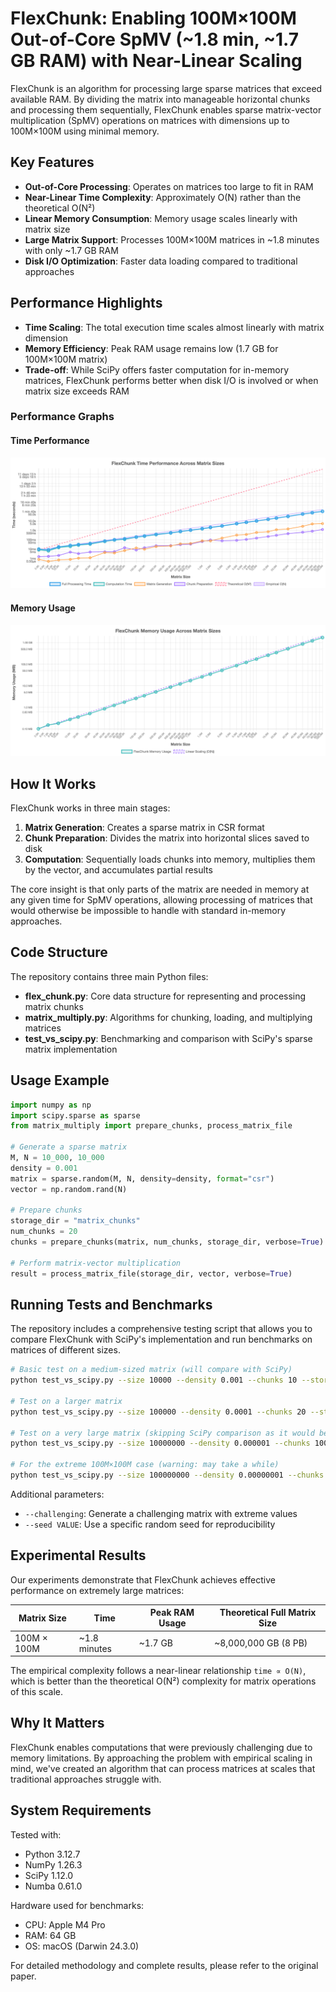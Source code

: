 # FlexChunk: Enabling 100M×100M Out-of-Core SpMV (~1.8 min, ~1.7 GB RAM) with Near-Linear Scaling

FlexChunk is an algorithm for processing large sparse matrices that exceed available RAM. By dividing the matrix into manageable horizontal chunks and processing them sequentially, FlexChunk enables sparse matrix-vector multiplication (SpMV) operations on matrices with dimensions up to 100M×100M using minimal memory.

## Key Features

- **Out-of-Core Processing**: Operates on matrices too large to fit in RAM
- **Near-Linear Time Complexity**: Approximately O(N) rather than the theoretical O(N²)
- **Linear Memory Consumption**: Memory usage scales linearly with matrix size
- **Large Matrix Support**: Processes 100M×100M matrices in ~1.8 minutes with only ~1.7 GB RAM
- **Disk I/O Optimization**: Faster data loading compared to traditional approaches

## Performance Highlights

- **Time Scaling**: The total execution time scales almost linearly with matrix dimension
- **Memory Efficiency**: Peak RAM usage remains low (1.7 GB for 100M×100M matrix)
- **Trade-off**: While SciPy offers faster computation for in-memory matrices, FlexChunk performs better when disk I/O is involved or when matrix size exceeds RAM

### Performance Graphs

#### Time Performance
![Time Performance](images/flexchunk-time-performance.png)

#### Memory Usage
![Memory Usage](images/flexchunk-memory-usage.png)

## How It Works

FlexChunk works in three main stages:

1. **Matrix Generation**: Creates a sparse matrix in CSR format
2. **Chunk Preparation**: Divides the matrix into horizontal slices saved to disk
3. **Computation**: Sequentially loads chunks into memory, multiplies them by the vector, and accumulates partial results

The core insight is that only parts of the matrix are needed in memory at any given time for SpMV operations, allowing processing of matrices that would otherwise be impossible to handle with standard in-memory approaches.

## Code Structure

The repository contains three main Python files:

- **flex_chunk.py**: Core data structure for representing and processing matrix chunks
- **matrix_multiply.py**: Algorithms for chunking, loading, and multiplying matrices
- **test_vs_scipy.py**: Benchmarking and comparison with SciPy's sparse matrix implementation

## Usage Example

```python
import numpy as np
import scipy.sparse as sparse
from matrix_multiply import prepare_chunks, process_matrix_file

# Generate a sparse matrix
M, N = 10_000, 10_000
density = 0.001
matrix = sparse.random(M, N, density=density, format="csr")
vector = np.random.rand(N)

# Prepare chunks
storage_dir = "matrix_chunks"
num_chunks = 20
chunks = prepare_chunks(matrix, num_chunks, storage_dir, verbose=True)

# Perform matrix-vector multiplication
result = process_matrix_file(storage_dir, vector, verbose=True)
```

## Running Tests and Benchmarks

The repository includes a comprehensive testing script that allows you to compare FlexChunk with SciPy's implementation and run benchmarks on matrices of different sizes.

```bash
# Basic test on a medium-sized matrix (will compare with SciPy)
python test_vs_scipy.py --size 10000 --density 0.001 --chunks 10 --storage-dir ./chunks_test

# Test on a larger matrix
python test_vs_scipy.py --size 100000 --density 0.0001 --chunks 20 --storage-dir ./chunks_test

# Test on a very large matrix (skipping SciPy comparison as it would be too memory-intensive)
python test_vs_scipy.py --size 10000000 --density 0.000001 --chunks 100 --storage-dir ./chunks_test --skip-scipy

# For the extreme 100M×100M case (warning: may take a while)
python test_vs_scipy.py --size 100000000 --density 0.00000001 --chunks 1000 --storage-dir ./chunks_test --skip-scipy
```

Additional parameters:
* `--challenging`: Generate a challenging matrix with extreme values
* `--seed VALUE`: Use a specific random seed for reproducibility

## Experimental Results

Our experiments demonstrate that FlexChunk achieves effective performance on extremely large matrices:

| Matrix Size | Time | Peak RAM Usage | Theoretical Full Matrix Size |
|------------|------|----------------|------------------------------|
| 100M × 100M | ~1.8 minutes | ~1.7 GB | ~8,000,000 GB (8 PB) |

The empirical complexity follows a near-linear relationship `time ∝ O(N)`, which is better than the theoretical O(N²) complexity for matrix operations of this scale.

## Why It Matters

FlexChunk enables computations that were previously challenging due to memory limitations. By approaching the problem with empirical scaling in mind, we've created an algorithm that can process matrices at scales that traditional approaches struggle with.

## System Requirements

Tested with:
- Python 3.12.7
- NumPy 1.26.3
- SciPy 1.12.0
- Numba 0.61.0

Hardware used for benchmarks:
- CPU: Apple M4 Pro
- RAM: 64 GB
- OS: macOS (Darwin 24.3.0)

For detailed methodology and complete results, please refer to the original paper. 